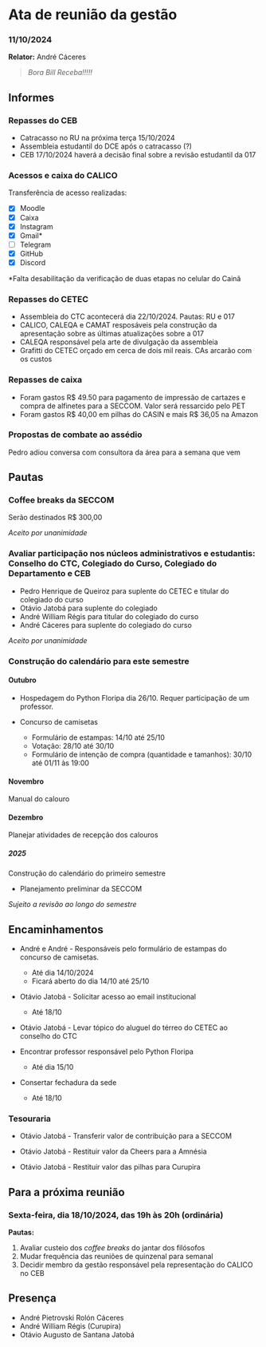 # Ata de reunião da gestão
### 11/10/2024

**Relator:** André Cáceres
> *Bora Bill Receba!!!!!*

## Informes
### Repasses do CEB
- Catracasso no RU na próxima terça 15/10/2024
- Assembleia estudantil do DCE após o catracasso (?)
- CEB 17/10/2024 haverá a decisão final sobre a revisão estudantil da 017

### Acessos e caixa do CALICO
Transferência de acesso realizadas:

- [x] Moodle
- [x] Caixa
- [x] Instagram
- [x] Gmail*
- [ ] Telegram
- [x] GitHub
- [x] Discord

*Falta desabilitação da verificação de duas etapas no celular do Cainã

### Repasses do CETEC

- Assembleia do CTC acontecerá dia 22/10/2024. Pautas: RU e 017
- CALICO, CALEQA e CAMAT resposáveis pela construção da apresentação sobre as últimas atualizações sobre a 017
- CALEQA responsável pela arte de divulgação da assembleia
- Grafitti do CETEC orçado em cerca de dois mil reais. CAs arcarão com os custos

### Repasses de caixa

- Foram gastos R$ 49.50 para pagamento de impressão de cartazes e compra de alfinetes para a SECCOM. Valor será ressarcido pelo PET
- Foram gastos R$ 40,00 em pilhas do CASIN e mais R$ 36,05 na Amazon

### Propostas de combate ao assédio

Pedro adiou conversa com consultora da área para a semana que vem

## Pautas

### Coffee breaks da SECCOM

Serão destinados R$ 300,00

*Aceito por unanimidade*

### Avaliar participação nos núcleos administrativos e estudantis: Conselho do CTC, Colegiado do Curso, Colegiado do Departamento e CEB

- Pedro Henrique de Queiroz para suplente do CETEC e titular do  colegiado do curso
- Otávio Jatobá para suplente do colegiado
- André William Régis para titular do colegiado do curso
- André Cáceres para suplente do colegiado do curso

*Aceito por unanimidade*

### Construção do calendário para este semestre

#### Outubro
- Hospedagem do Python Floripa dia 26/10. Requer participação de um professor.

- Concurso de camisetas
    - Formulário de estampas: 14/10 até 25/10
    - Votação: 28/10 até 30/10
    - Formulário de intenção de compra (quantidade e tamanhos): 30/10 até 01/11 às 19:00 

#### Novembro
Manual do calouro

#### Dezembro

Planejar atividades de recepção dos calouros

##### 2025

Construção do calendário do primeiro semestre
- Planejamento preliminar da SECCOM

*Sujeito a revisão ao longo do semestre*

## Encaminhamentos

- André e André - Responsáveis pelo formulário de estampas do concurso de camisetas.
    - Até dia 14/10/2024
    - Ficará aberto do dia 14/10 até 25/10

- Otávio Jatobá - Solicitar acesso ao email institucional
    - Até 18/10

- Otávio Jatobá - Levar tópico do aluguel do térreo do CETEC ao conselho do CTC

- Encontrar professor responsável pelo Python Floripa
    - Até dia 15/10

- Consertar fechadura da sede
    - Até 18/10

### Tesouraria

- Otávio Jatobá - Transferir valor de contribuição para a SECCOM

- Otávio Jatobá - Restituir valor da Cheers para a Amnésia

- Otávio Jatobá - Restituir valor das pilhas para Curupira

## Para a próxima reunião
### Sexta-feira, dia 18/10/2024, das 19h às 20h (ordinária)

**Pautas:**
1. Avaliar custeio dos *coffee breaks* do jantar dos filósofos
2. Mudar frequência das reuniões de quinzenal para semanal
3. Decidir membro da gestão responsável pela representação do CALICO no CEB

## Presença
- André Pietrovski Rolón Cáceres
- André William Régis (Curupira)
- Otávio Augusto de Santana Jatobá
